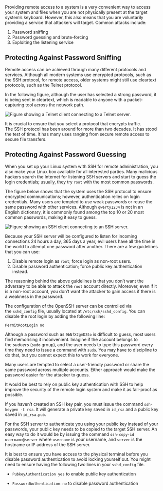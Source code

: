 Providing remote access to a system is a very convenient way to access your system and files when you are not physically present at the target system’s keyboard. However, this also means that you are voluntarily providing a service that attackers will target. Common attacks include:

1. Password sniffing
2. Password guessing and brute-forcing
3. Exploiting the listening service

## Protecting Against Password Sniffing

Remote access can be achieved through many different protocols and services. Although all modern systems use encrypted protocols, such as the SSH protocol, for remote access, older systems might still use cleartext protocols, such as the Telnet protocol.

In the following figure, although the user has selected a strong password, it is being sent in cleartext, which is readable to anyone with a packet-capturing tool across the network path.

![Figure showing a Telnet client connecting to a Telnet server.](https://tryhackme-images.s3.amazonaws.com/user-uploads/5f04259cf9bf5b57aed2c476/room-content/24edecfab51b2f08dbb1e6b55866e012.png)  

It is crucial to ensure that you select a protocol that encrypts traffic. The SSH protocol has been around for more than two decades. It has stood the test of time. It has many uses ranging from secure remote access to secure file transfers.

## Protecting Against Password Guessing

When you set up your Linux system with SSH for remote administration, you also make your Linux box available for all interested parties. Many malicious hackers search the Internet for listening SSH servers and start to guess the login credentials; usually, they try `root` with the most common passwords.

The figure below shows that the system uses the SSH protocol to ensure encrypted communications; however, authentication relies on login credentials. Many users are tempted to use weak passwords or reuse the same password with other services. Although `qwerty1234` is not in an English dictionary, it is commonly found among the top 10 or 20 most common passwords, making it easy to guess.

![Figure showing an SSH client connecting to an SSH server.](https://tryhackme-images.s3.amazonaws.com/user-uploads/5f04259cf9bf5b57aed2c476/room-content/e3122ae7889c869e262600353de756c3.png)  

Because your SSH server will be configured to listen for incoming connections 24 hours a day, 365 days a year, evil users have all the time in the world to attempt one password after another. There are a few guidelines that you can use:

1. Disable remote login as `root`; force login as non-root users.
2. Disable password authentication; force public key authentication instead.

The reasoning behind the above guidelines is that you don’t want the adversary to be able to attack the `root` account directly. Moreover, even if it is a non-root account, you don’t want the attacker to gain access if there is a weakness in the password.

The configuration of the OpenSSH server can be controlled via the `sshd_config` file, usually located at `/etc/ssh/sshd_config`. You can disable the root login by adding the following line:

`PermitRootLogin no`

Although a password such as `9bNfX2gmDZ4o` is difficult to guess, most users find memorising it inconvenient. Imagine if the account belongs to the _sudoers_ (`sudo` group), and the user needs to type this password every time they need to issue a command with `sudo`. You may have to discipline to do that, but you cannot expect this to work for everyone.

Many users are tempted to select a user-friendly password or share the same password across multiple accounts. Either approach would make the password easier for the attacker to guess.

It would be best to rely on public key authentication with SSH to help improve the security of the remote login system and make it as fail-proof as possible.

If you haven’t created an SSH key pair, you must issue the command `ssh-keygen -t rsa`. It will generate a private key saved in `id_rsa` and a public key saved in `id_rsa.pub`.

For the SSH server to authenticate you using your public key instead of your passwords, your public key needs to be copied to the target SSH server. An easy way to do it would be by issuing the command `ssh-copy-id username@server` where `username` is your username, and `server` is the hostname or IP address of the SSH server.

It is best to ensure you have access to the physical terminal before you disable password authentication to avoid locking yourself out. You might need to ensure having the following two lines in your `sshd_config` file.

- `PubkeyAuthentication yes` to enable public key authentication
    
- `PasswordAuthentication no` to disable password authentication